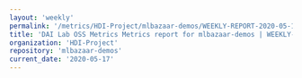 ```yaml
---
layout: 'weekly'
permalink: '/metrics/HDI-Project/mlbazaar-demos/WEEKLY-REPORT-2020-05-17'
title: 'DAI Lab OSS Metrics Metrics report for mlbazaar-demos | WEEKLY-REPORT-2020-05-17'
organization: 'HDI-Project'
repository: 'mlbazaar-demos'
current_date: '2020-05-17'
---
```

